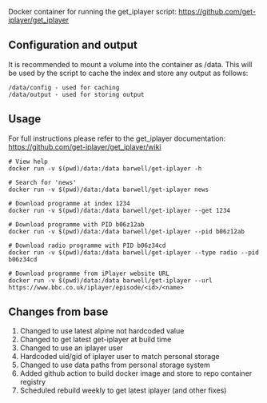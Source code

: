 Docker container for running the get_iplayer script: https://github.com/get-iplayer/get_iplayer

## Configuration and output

It is recommended to mount a volume into the container as /data. This will be used by the script to cache the index and store any output as follows:
```
/data/config - used for caching
/data/output - used for storing output
```

## Usage

For full instructions please refer to the get_iplayer documentation: https://github.com/get-iplayer/get_iplayer/wiki

```
# View help
docker run -v $(pwd)/data:/data barwell/get-iplayer -h

# Search for 'news'
docker run -v $(pwd)/data:/data barwell/get-iplayer news

# Download programme at index 1234
docker run -v $(pwd)/data:/data barwell/get-iplayer --get 1234

# Download programme with PID b06z12ab
docker run -v $(pwd)/data:/data barwell/get-iplayer --pid b06z12ab

# Download radio programme with PID b06z34cd
docker run -v $(pwd)/data:/data barwell/get-iplayer --type radio --pid b06z34cd

# Download programme from iPlayer website URL
docker run -v $(pwd)/data:/data barwell/get-iplayer --url https://www.bbc.co.uk/iplayer/episode/<id>/<name>
```

## Changes from base

1. Changed to use latest alpine not hardcoded value
2. Changed to get latest get-iplayer at build time
3. Changed to use an iplayer user
4. Hardcoded uid/gid of iplayer user to match personal storage
5. Changed to use data paths from personal storage system
6. Added github action to build docker image and store to repo container registry
7. Scheduled rebuild weekly to get latest iplayer (and other fixes)
